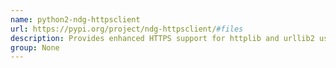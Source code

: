 ```yaml
---
name: python2-ndg-httpsclient
url: https://pypi.org/project/ndg-httpsclient/#files
description: Provides enhanced HTTPS support for httplib and urllib2 using PyOpenSSL.
group: None
---
```

